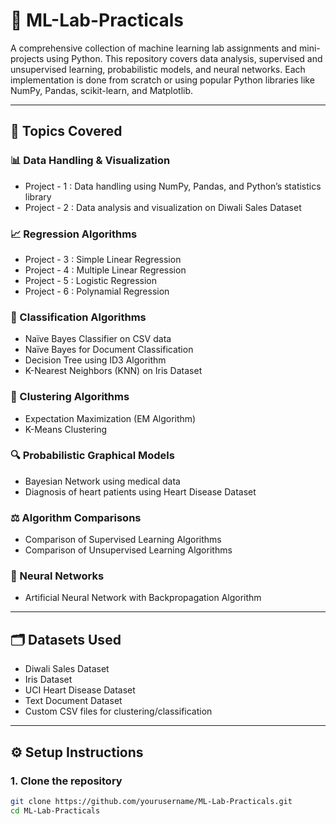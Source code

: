 # 🧠 ML-Lab-Practicals

A comprehensive collection of machine learning lab assignments and mini-projects using Python. This repository covers data analysis, supervised and unsupervised learning, probabilistic models, and neural networks. Each implementation is done from scratch or using popular Python libraries like NumPy, Pandas, scikit-learn, and Matplotlib.

---

## 📌 Topics Covered

### 📊 Data Handling & Visualization
- Project - 1 : Data handling using NumPy, Pandas, and Python’s statistics library
- Project - 2 : Data analysis and visualization on Diwali Sales Dataset

### 📈 Regression Algorithms
- Project - 3 : Simple Linear Regression
- Project - 4 : Multiple Linear Regression
- Project - 5 : Logistic Regression
- Project - 6 : Polynamial Regression 

### 🧪 Classification Algorithms
- Naïve Bayes Classifier on CSV data
- Naïve Bayes for Document Classification
- Decision Tree using ID3 Algorithm
- K-Nearest Neighbors (KNN) on Iris Dataset

### 🎯 Clustering Algorithms
- Expectation Maximization (EM Algorithm)
- K-Means Clustering

### 🔍 Probabilistic Graphical Models
- Bayesian Network using medical data
- Diagnosis of heart patients using Heart Disease Dataset

### ⚖️ Algorithm Comparisons
- Comparison of Supervised Learning Algorithms
- Comparison of Unsupervised Learning Algorithms

### 🧠 Neural Networks
- Artificial Neural Network with Backpropagation Algorithm

---

## 🗂 Datasets Used

- Diwali Sales Dataset
- Iris Dataset
- UCI Heart Disease Dataset
- Text Document Dataset
- Custom CSV files for clustering/classification

---

## ⚙️ Setup Instructions

### 1. Clone the repository
```bash
git clone https://github.com/yourusername/ML-Lab-Practicals.git
cd ML-Lab-Practicals

